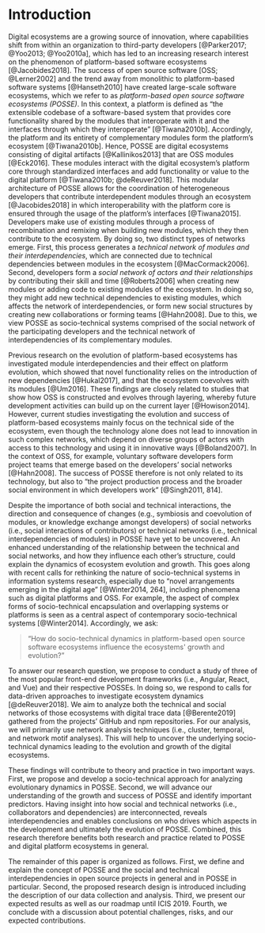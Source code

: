 # Introduction

Digital ecosystems are a growing source of innovation, where capabilities shift
from within an organization to third-party developers [@Parker2017; @Yoo2013;
@Yoo2010a], which has led to an increasing research interest on the phenomenon
of platform-based software ecosystems [@Jacobides2018]. The success of open
source software [OSS; @Lerner2002] and the trend away from monolithic to
platform-based software systems [@Hanseth2010] have created large-scale software
ecosystems, which we refer to as _platform-based open source software ecosystems
(POSSE)_. In this context, a platform is defined as “the extensible codebase of
a software-based system that provides core functionality shared by the modules
that interoperate with it and the interfaces through which they interoperate”
[@Tiwana2010b]. Accordingly, the platform and its entirety of complementary
modules form the platform’s ecosystem [@Tiwana2010b]. Hence, POSSE are digital
ecosystems consisting of digital artifacts [@Kallinikos2013] that are OSS
modules [@Eck2016]. These modules interact with the digital ecosystem’s platform
core through standardized interfaces and add functionality or value to the
digital platform [@Tiwana2010b; @deReuver2018]. This modular architecture of
POSSE allows for the coordination of heterogeneous developers that contribute
interdependent modules through an ecosystem [@Jacobides2018] in which
interoperability with the platform core is ensured through the usage of the
platform’s interfaces [@Tiwana2015]. Developers make use of existing modules
through a process of recombination and remixing when building new modules, which
they then contribute to the ecosystem. By doing so, two distinct types of
networks emerge. First, this process generates a _technical network of modules
and their interdependencies_, which are connected due to technical dependencies
between modules in the ecosystem [@MacCormack2006]. Second, developers form a
_social network of actors and their relationships_ by contributing their skill
and time [@Roberts2006] when creating new modules or adding code to existing
modules of the ecosystem. In doing so, they might add new technical dependencies
to existing modules, which affects the network of interdependencies, or form new
social structures by creating new collaborations or forming teams [@Hahn2008].
Due to this, we view POSSE as socio-technical systems comprised of the social
network of the participating developers and the technical network of
interdependencies of its complementary modules.

Previous research on the evolution of platform-based ecosystems has investigated
module interdependencies and their effect on platform evolution, which showed
that novel functionality relies on the introduction of new dependencies
[@Hukal2017], and that the ecosystem coevolves with its modules [@Um2016]. These
findings are closely related to studies that show how OSS is constructed and
evolves through layering, whereby future development activities can build up on
the current layer [@Howison2014]. However, current studies investigating the
evolution and success of platform-based ecosystems mainly focus on the technical
side of the ecosystem, even though the technology alone does not lead to
innovation in such complex networks, which depend on diverse groups of actors
with access to this technology and using it in innovative ways [@Boland2007]. In
the context of OSS, for example, voluntary software developers form project
teams that emerge based on the developers’ social networks [@Hahn2008]. The
success of POSSE therefore is not only related to its technology, but also to
“the project production process and the broader social environment in which
developers work” [@Singh2011, 814].

Despite the importance of both social and technical interactions, the direction
and consequence of changes (e.g., symbiosis and coevolution of modules, or
knowledge exchange amongst developers) of social networks (i.e., social
interactions of contributors) or technical networks (i.e., technical
interdependencies of modules) in POSSE have yet to be uncovered. An enhanced
understanding of the relationship between the technical and social networks, and
how they influence each other’s structure, could explain the dynamics of
ecosystem evolution and growth. This goes along with recent calls for rethinking
the nature of socio-technical systems in information systems research,
especially due to “novel arrangements emerging in the digital age” [@Winter2014,
264], including phenomena such as digital platforms and OSS. For example, the
aspect of complex forms of socio-technical encapsulation and overlapping systems
or platforms is seen as a central aspect of contemporary socio-technical systems
[@Winter2014]. Accordingly, we ask:

> “How do socio-technical dynamics in platform-based open source software
> ecosystems influence the ecosystems' growth and evolution?”

To answer our research question, we propose to conduct a study of three of the
most popular front-end development frameworks (i.e., Angular, React, and Vue)
and their respective POSSEs. In doing so, we respond to calls for data-driven
approaches to investigate ecosystem dynamics [@deReuver2018]. We aim to analyze
both the technical and social networks of those ecosystems with digital trace
data [@Berente2019] gathered from the projects’ GitHub and npm repositories. For
our analysis, we will primarily use network analysis techniques (i.e., cluster,
temporal, and network motif analyses). This will help to uncover the underlying
socio-technical dynamics leading to the evolution and growth of the digital
ecosystems.

These findings will contribute to theory and practice in two important ways.
First, we propose and develop a socio-technical approach for analyzing
evolutionary dynamics in POSSE. Second, we will advance our understanding of the
growth and success of POSSE and identify important predictors. Having insight
into how social and technical networks (i.e., collaborators and dependencies)
are interconnected, reveals interdependencies and enables conclusions on who
drives which aspects in the development and ultimately the evolution of POSSE.
Combined, this research therefore benefits both research and practice related to
POSSE and digital platform ecosystems in general.

The remainder of this paper is organized as follows. First, we define and
explain the concept of POSSE and the social and technical interdependencies in
open source projects in general and in POSSE in particular. Second, the proposed
research design is introduced including the description of our data collection
and analysis. Third, we present our expected results as well as our roadmap
until ICIS 2019. Fourth, we conclude with a discussion about potential
challenges, risks, and our expected contributions.
